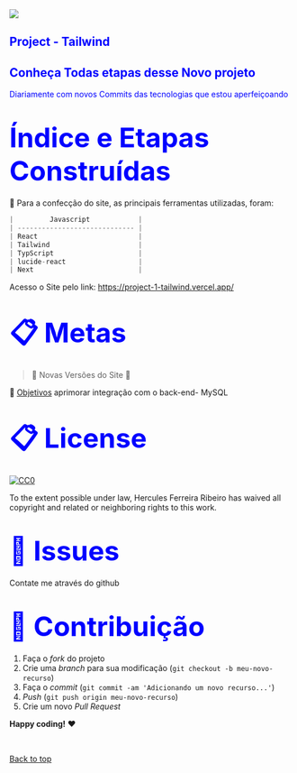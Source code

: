   <img src="./src/components/img/logo.png">

<h2><span style="color:blue">
Project - Tailwind</h2>
<h2><span style="color:blue">
Conheça Todas etapas desse Novo projeto</span></h2>


<span style="color:blue">
Diariamente com novos Commits das tecnologias que estou aperfeiçoando</span>

<h1><span style="color:blue">
<font size=30>Índice e Etapas Construídas</font></span></h1>


📜 Para a confecção do site, as principais ferramentas utilizadas, foram:



```javascript
|         Javascript            |
| ----------------------------- | 
| React                         |
| Tailwind                      |
| TypScript                     |
| lucide-react                  |
| Next                          |  


```


Acesso o Site pelo link:
https://project-1-tailwind.vercel.app/


<h1><span style="color:blue">
<font size=30>📋 Metas
</font></span></h1>

> :construction: Novas Versões do Site :construction:

📌 [Objetivos](https://github.com/ai/size-limit#readme) aprimorar integração com o back-end- MySQL

<h1><span style="color:blue">
<font size=30>📋 License
</font></span></h1>

[![CC0](https://licensebuttons.net/p/zero/1.0/88x31.png)](https://creativecommons.org/publicdomain/zero/1.0/)

To the extent possible under law, Hercules Ferreira Ribeiro has waived all copyright and related or neighboring rights to this work.

<h1><span style="color:blue">
<font size=30>🐛 Issues</font></span></h1>

Contate me através do github

<h1><span style="color:blue">
<font size=30>🚀 Contribuição
</font></span></h1>

1. Faça o _fork_ do projeto
2. Crie uma _branch_ para sua modificação (`git checkout -b meu-novo-recurso`)
3. Faça o _commit_ (`git commit -am 'Adicionando um novo recurso...'`)
4. _Push_ (`git push origin meu-novo-recurso`)
5. Crie um novo _Pull Request_

**Happy coding!** :heart:

 <br>

[Back to top](#faqs)
